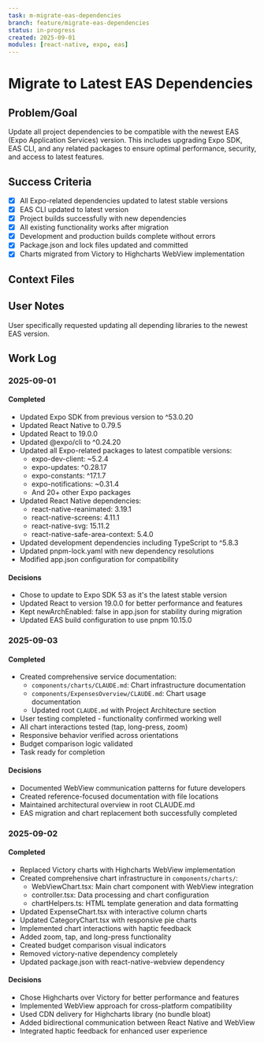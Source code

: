```yaml
---
task: m-migrate-eas-dependencies
branch: feature/migrate-eas-dependencies
status: in-progress
created: 2025-09-01
modules: [react-native, expo, eas]
---
```


# Migrate to Latest EAS Dependencies

## Problem/Goal
Update all project dependencies to be compatible with the newest EAS (Expo Application Services) version. This includes upgrading Expo SDK, EAS CLI, and any related packages to ensure optimal performance, security, and access to latest features.

## Success Criteria
- [x] All Expo-related dependencies updated to latest stable versions
- [x] EAS CLI updated to latest version
- [x] Project builds successfully with new dependencies
- [x] All existing functionality works after migration
- [x] Development and production builds complete without errors
- [x] Package.json and lock files updated and committed
- [x] Charts migrated from Victory to Highcharts WebView implementation

## Context Files
<!-- Added by context-gathering agent or manually -->

## User Notes
<!-- Requested by user to update all depending libraries to newest EAS version -->
User specifically requested updating all depending libraries to the newest EAS version.

## Work Log

### 2025-09-01

#### Completed
- Updated Expo SDK from previous version to ^53.0.20
- Updated React Native to 0.79.5
- Updated React to 19.0.0
- Updated @expo/cli to ^0.24.20
- Updated all Expo-related packages to latest compatible versions:
  - expo-dev-client: ~5.2.4
  - expo-updates: ^0.28.17
  - expo-constants: ^17.1.7
  - expo-notifications: ~0.31.4
  - And 20+ other Expo packages
- Updated React Native dependencies:
  - react-native-reanimated: 3.19.1
  - react-native-screens: 4.11.1
  - react-native-svg: 15.11.2
  - react-native-safe-area-context: 5.4.0
- Updated development dependencies including TypeScript to ^5.8.3
- Updated pnpm-lock.yaml with new dependency resolutions
- Modified app.json configuration for compatibility

#### Decisions
- Chose to update to Expo SDK 53 as it's the latest stable version
- Updated React to version 19.0.0 for better performance and features
- Kept newArchEnabled: false in app.json for stability during migration
- Updated EAS build configuration to use pnpm 10.15.0

### 2025-09-03

#### Completed
- Created comprehensive service documentation:
  - `components/charts/CLAUDE.md`: Chart infrastructure documentation
  - `components/ExpensesOverview/CLAUDE.md`: Chart usage documentation
  - Updated root `CLAUDE.md` with Project Architecture section
- User testing completed - functionality confirmed working well
- All chart interactions tested (tap, long-press, zoom)
- Responsive behavior verified across orientations
- Budget comparison logic validated
- Task ready for completion

#### Decisions
- Documented WebView communication patterns for future developers
- Created reference-focused documentation with file locations
- Maintained architectural overview in root CLAUDE.md
- EAS migration and chart replacement both successfully completed

### 2025-09-02

#### Completed
- Replaced Victory charts with Highcharts WebView implementation
- Created comprehensive chart infrastructure in `components/charts/`:
  - WebViewChart.tsx: Main chart component with WebView integration
  - controller.tsx: Data processing and chart configuration
  - chartHelpers.ts: HTML template generation and data formatting
- Updated ExpenseChart.tsx with interactive column charts
- Updated CategoryChart.tsx with responsive pie charts
- Implemented chart interactions with haptic feedback
- Added zoom, tap, and long-press functionality
- Created budget comparison visual indicators
- Removed victory-native dependency completely
- Updated package.json with react-native-webview dependency

#### Decisions
- Chose Highcharts over Victory for better performance and features
- Implemented WebView approach for cross-platform compatibility
- Used CDN delivery for Highcharts library (no bundle bloat)
- Added bidirectional communication between React Native and WebView
- Integrated haptic feedback for enhanced user experience
